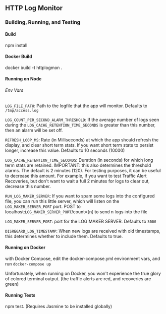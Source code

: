## HTTP Log Monitor

### Building, Running, and Testing
#### Build
npm install

#### Docker Build
docker build -t httplogmon .

#### Running on Node
###### Env Vars
`LOG_FILE_PATH`: Path to the logfile that the app will monitor. Defaults to `/tmp/access.log`

`LOG_COUNT_PER_SECOND_ALARM_THRESHOLD`: If the average number of logs seen during the `LOG_CACHE_RETENTION_TIME_SECONDS` is greater than this number, then an alarm will be set off.

`REFRESH_LOOP_MS`: Rate (in Milliseconds) at which the app should refresh the display, and clear short term stats. If you want short term stats to persist longer, increase this value. Defaults to 10 seconds (10000)

`LOG_CACHE_RETENTION_TIME_SECONDS`: Duration (in seconds) for which long term stats are retained. IMPORTANT: this also determines the threshold alarms. The default is 2 minutes (120). For testing purposes, it can be useful to decrease this amount. For example, if you want to test Traffic Alert Recoveries, but don't want to wait a full 2 minutes for logs to clear out, decrease this number.

`RUN_LOG_MAKER_SERVER`: If you want to spam some logs into the configured file, you can run this little server, which will listen on the `LOG_MAKER_SERVER_PORT` port. POST to localhost:`LOG_MAKER_SERVER_PORT`/count=[n] to send n logs into the file

`LOG_MAKER_SERVER_PORT`: port for the LOG MAKER SERVER. Defaults to `3000`

`DISREGARD_LOG_TIMESTAMP`: When new logs are received with old timestamps, this determines whether to include them. Defaults to true.

#### Running on Docker
with Docker Compose, edit the docker-compose.yml environment vars, and run `docker-compose up`

Unfortunately, when running on Docker, you won't experience the true glory of colored terminal output. (the traffic alerts are red, and recoveries are green)

#### Running Tests
npm test. (Requires Jasmine to be installed globally)
